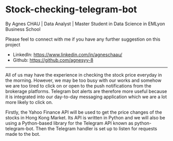 # Stock-checking-telegram-bot

By Agnes CHAU | Data Analyst | Master Student in Data Science in EMLyon Business School

Please feel to connect with me if you have any further suggestion on this project

- LinkedIn: https://www.linkedin.com/in/agneschaau/
- Github: https://github.com/agnesyy-8
---------------------------------------------------------------
All of us may have the experience in checking the stock price everyday in the morning. However, we may be too busy with our works and somehow we are too tired to click on or open to the push notifications from the brokerage platforms. Telegram bot alerts are therefore more useful because it is integrated into our day-to-day messaging application which we are a lot more likely to click on.

Firstly, the Yahoo Finance API will be used to get the price changes of the stocks in Hong Kong Market. Its API is written in Python and we will also be using a Python-based library for the Telegram API known as python-telegram-bot. Then the Telegram handler is set up to listen for requests made to the bot.
